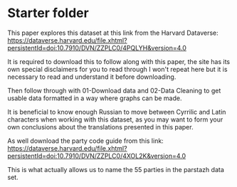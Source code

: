 # Starter folder

This paper explores this dataset at this link from the Harvard Dataverse: https://dataverse.harvard.edu/file.xhtml?persistentId=doi:10.7910/DVN/ZZPLC0/4PQLYH&version=4.0 

It is required to download this to follow along with this paper, the site has its own special disclaimers for you to read through I won't repeat here but it is necessary to read and understand it before downloading. 

Then follow through with 01-Download data and 02-Data Cleaning to get usable data formatted in a way where graphs can be made. 

It is beneficial to know enough Russian to move between Cyrrilic and Latin characters when working with this dataset, as you may want to form your own conclusions about the translations presented in this paper. 

As well download the party code guide from this link: https://dataverse.harvard.edu/file.xhtml?persistentId=doi:10.7910/DVN/ZZPLC0/4XOL2K&version=4.0 

This is what actually allows us to name the 55 parties in the parstazh data set. 